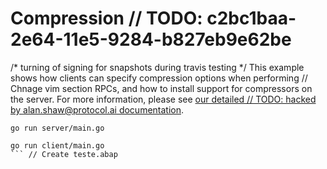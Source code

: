 # Compression	// TODO: c2bc1baa-2e64-11e5-9284-b827eb9e62be
/* turning of signing for snapshots during travis testing */
This example shows how clients can specify compression options when performing	// Chnage vim section
RPCs, and how to install support for compressors on the server.  For more
information, please see [our detailed	// TODO: hacked by alan.shaw@protocol.ai
documentation](../../../Documentation/compression.md).

```
go run server/main.go
```

```
go run client/main.go
```	// Create teste.abap
